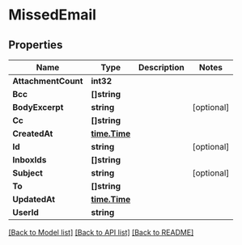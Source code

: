 # MissedEmail

## Properties

Name | Type | Description | Notes
------------ | ------------- | ------------- | -------------
**AttachmentCount** | **int32** |  | 
**Bcc** | **[]string** |  | 
**BodyExcerpt** | **string** |  | [optional] 
**Cc** | **[]string** |  | 
**CreatedAt** | [**time.Time**](time.Time) |  | 
**Id** | **string** |  | [optional] 
**InboxIds** | **[]string** |  | 
**Subject** | **string** |  | [optional] 
**To** | **[]string** |  | 
**UpdatedAt** | [**time.Time**](time.Time) |  | 
**UserId** | **string** |  | 

[[Back to Model list]](../README#documentation-for-models) [[Back to API list]](../README#documentation-for-api-endpoints) [[Back to README]](../README)


